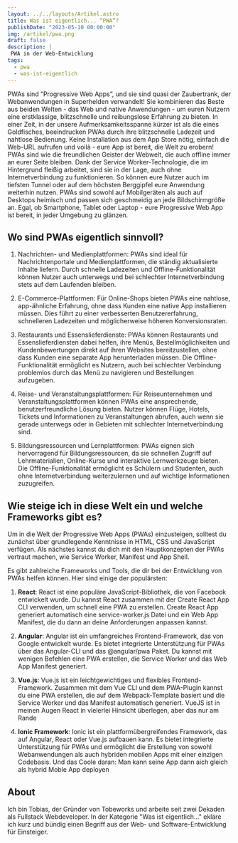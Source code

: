 ```yaml
---
layout: ../../layouts/Artikel.astro
title: Was ist eigentlich... “PWA”?
publishDate: "2023-05-10 00:00:00"
img: /artikel/pwa.png
draft: false
description: |
 PWA in der Web-Entwicklung
tags:
  - pwa
  - was-ist-eigentlich
---
```


PWAs sind “Progressive Web Apps”, und sie sind quasi der Zaubertrank, der  Webanwendungen in Superhelden verwandelt! Sie kombinieren das Beste aus beiden Welten - das Web und native Anwendungen - um euren Nutzern eine erstklassige, blitzschnelle und reibungslose Erfahrung zu bieten.
In einer Zeit, in der unsere Aufmerksamkeitsspanne kürzer ist als die eines Goldfisches, beeindrucken PWAs durch ihre blitzschnelle Ladezeit und nahtlose Bedienung. Keine Installation aus dem App Store nötig, einfach die Web-URL aufrufen und voilà - eure App ist bereit, die Welt zu erobern!
PWAs sind wie die freundlichen Geister der Webwelt, die auch offline immer an eurer Seite bleiben. Dank der Service Worker-Technologie, die im Hintergrund fleißig arbeitet, sind sie in der Lage, auch ohne Internetverbindung zu funktionieren. So können eure Nutzer auch im tiefsten Tunnel oder auf dem höchsten Berggipfel eure Anwendung weiterhin nutzen.
PWAs sind sowohl auf Mobilgeräten als auch auf Desktops heimisch und passen sich geschmeidig an jede Bildschirmgröße an. Egal, ob Smartphone, Tablet oder Laptop - eure Progressive Web App ist bereit, in jeder Umgebung zu glänzen.



## Wo sind PWAs eigentlich sinnvoll?
1. Nachrichten- und Medienplattformen: PWAs sind ideal für Nachrichtenportale und Medienplattformen, die ständig aktualisierte Inhalte liefern. Durch schnelle Ladezeiten und Offline-Funktionalität können Nutzer auch unterwegs und bei schlechter Internetverbindung stets auf dem Laufenden bleiben.

2. E-Commerce-Plattformen: Für Online-Shops bieten PWAs eine nahtlose, app-ähnliche Erfahrung, ohne dass Kunden eine native App installieren müssen. Dies führt zu einer verbesserten Benutzererfahrung, schnelleren Ladezeiten und möglicherweise höheren Konversionsraten.

3. Restaurants und Essenslieferdienste: PWAs können Restaurants und Essenslieferdiensten dabei helfen, ihre Menüs, Bestellmöglichkeiten und Kundenbewertungen direkt auf ihren Websites bereitzustellen, ohne dass Kunden eine separate App herunterladen müssen. Die Offline-Funktionalität ermöglicht es Nutzern, auch bei schlechter Verbindung problemlos durch das Menü zu navigieren und Bestellungen aufzugeben.

4. Reise- und Veranstaltungsplattformen: Für Reiseunternehmen und Veranstaltungsplattformen können PWAs eine ansprechende, benutzerfreundliche Lösung bieten. Nutzer können Flüge, Hotels, Tickets und Informationen zu Veranstaltungen abrufen, auch wenn sie gerade unterwegs oder in Gebieten mit schlechter Internetverbindung sind.

5. Bildungsressourcen und Lernplattformen: PWAs eignen sich hervorragend für Bildungsressourcen, da sie schnellen Zugriff auf Lehrmaterialien, Online-Kurse und interaktive Lernwerkzeuge bieten. Die Offline-Funktionalität ermöglicht es Schülern und Studenten, auch ohne Internetverbindung weiterzulernen und auf wichtige Informationen zuzugreifen.

## Wie steige ich in diese Welt ein und welche Frameworks gibt es?
Um in die Welt der Progressive Web Apps (PWAs) einzusteigen, solltest du zunächst über grundlegende Kenntnisse in HTML, CSS und JavaScript verfügen. Als nächstes kannst du dich mit den Hauptkonzepten der PWAs vertraut machen, wie Service Worker, Manifest und App Shell.

Es gibt zahlreiche Frameworks und Tools, die dir bei der Entwicklung von PWAs helfen können. Hier sind einige der populärsten:

1. **React**: React ist eine populäre JavaScript-Bibliothek, die von Facebook entwickelt wurde. Du kannst React zusammen mit der Create React App CLI verwenden, um schnell eine PWA zu erstellen. Create React App generiert automatisch eine service-worker.js Datei und ein Web App Manifest, die du dann an deine Anforderungen anpassen kannst.

2. **Angular**: Angular ist ein umfangreiches Frontend-Framework, das von Google entwickelt wurde. Es bietet integrierte Unterstützung für PWAs über das Angular-CLI und das @angular/pwa Paket. Du kannst mit wenigen Befehlen eine PWA erstellen, die Service Worker und das Web App Manifest generiert.

3. **Vue.js**: Vue.js ist ein leichtgewichtiges und flexibles Frontend-Framework. Zusammen mit dem Vue CLI und dem PWA-Plugin kannst du eine PWA erstellen, die auf dem Webpack-Template basiert und die Service Worker und das Manifest automatisch generiert. VueJS ist in meinen Augen React in vielerlei Hinsicht überlegen, aber das nur am Rande

4. **Ionic Framework**: Ionic ist ein plattformübergreifendes Framework, das auf Angular, React oder Vue.js aufbauen kann. Es bietet integrierte Unterstützung für PWAs und ermöglicht die Erstellung von sowohl Webanwendungen als auch hybriden mobilen Apps mit einer einzigen Codebasis. Und das Coole daran: Man kann seine App dann aich gleich als hybrid Moble App deployen


## About
Ich bin Tobias, der Gründer von Tobeworks und arbeite seit zwei Dekaden als Fullstack Webdeveloper. In der Kategorie "Was ist eigentlich..." ekläre ich kurz und bündig einen Begriff aus der Web- und Software-Entwicklung für Einsteiger.